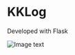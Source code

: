 # KKLog
Developed with Flask

![Image text](https://raw.github.com/yourName/repositpry/master/yourprojectName/img-folder/test.jpg)
